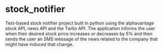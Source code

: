 # stock_notifier
Text-based stock notifier project built in python using the alphavantage stock API, news API and the Twilio API. The application informs the user when their desired stock price increases or decreases by 5% and then sends the user an SMS message of the news related to the company that might have induced that change.
